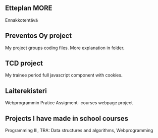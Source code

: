## Etteplan MORE
Ennakkotehtävä

## Preventos Oy project
My project groups coding files. More explanation in folder.

## TCD project
My trainee period full javascript component with cookies.

## Laiterekisteri 
Webprogrammin Pratice Assigment- courses webpage project

## Projects I have made in school courses
Programming III, TRA: Data structures and algorithms, Webprogramming 


